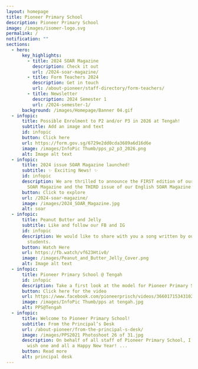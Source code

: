 ```yaml
---
layout: homepage
title: Pioneer Primary School
description: Pioneer Primary School
image: /images/isomer-logo.svg
permalink: /
notification: ""
sections:
  - hero:
      key_highlights:
        - title: 2024 SOAR Magazine
          description: Check it out
          url: /2024-soar-magazine/
        - title: Form Teachers 2024
          description: Get in touch
          url: /about-pioneer/staff-directory/form-teachers/
        - title: Newsletter
          description: 2024 Semester 1
          url: /2024-semester-1/
      background: /images/Homepage/Banner 04.gif
  - infopic:
      title: Possible Enrolment to P2 and/or P3 in 2026 at Tengah!
      subtitle: Add an image and text
      id: infopic
      button: Click here
      url: https://form.gov.sg/6729e2dd0cda3689a6d16d6e
      image: /images/InfoPic Thumb/pps_p2_p3_2026.png
      alt: Image alt text
  - infopic:
      title: 2024 issue SOAR Magazine launched!
      subtitle: ✨ Exciting News! ✨
      id: infopic
      description: We are thrilled to announce the FIRST edition of our Mother Tongue
        SOAR Magazine and the THIRD issue of our English SOAR Magazine.
      button: Click to explore
      url: /2024-soar-magazine/
      image: /images/2024_SOAR_Magazine.jpg
      alt: soar
  - infopic:
      title: Peanut Butter and Jelly
      subtitle: Like and follow our FB and IG
      id: infopic
      description: We would like to share with you a song written by our very own P6
        students.
      button: Watch Here
      url: https://fb.watch/vf623Htiv0/
      image: /images/Peanut_and_Butter_Jelly_Cover.png
      alt: Image alt text
  - infopic:
      title: Pioneer Primary School @ Tengah
      id: infopic
      description: Take a first look at the model for Pioneer Primary School @ Tengah!
      button: Click here for the video
      url: https://www.facebook.com/pioneerprisch/videos/3660171534310278/
      image: /images/InfoPic Thumb/pps at tengah.jpg
      alt: PPS@Tengah
  - infopic:
      title: Welcome to Pioneer Primary School!
      subtitle: From the Principal’s Desk
      url: /about-pioneer/from-the-principal-s-desk/
      image: /images/PPS2021 Photoshoot 26 of 31.jpg
      description: On behalf of all staff of Pioneer Primary School, I would like to
        wish one and all a Happy New Year! ...
      button: Read more
      alt: principal desk
---
```

